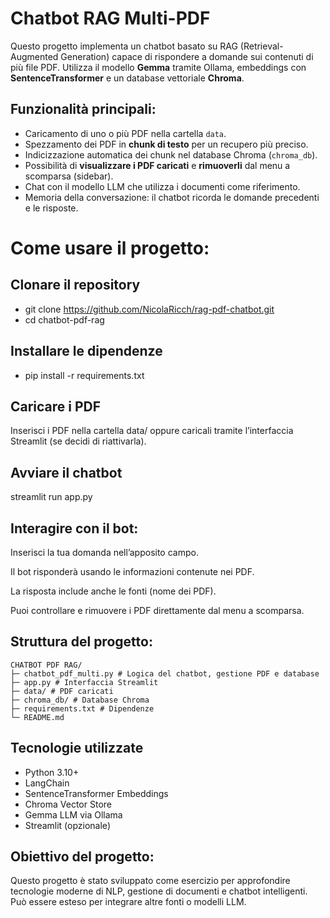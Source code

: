 # Chatbot RAG Multi-PDF

Questo progetto implementa un chatbot basato su RAG (Retrieval-Augmented Generation) capace di rispondere a domande sui contenuti di più file PDF. Utilizza il modello **Gemma** tramite Ollama, embeddings con **SentenceTransformer** e un database vettoriale **Chroma**.

## Funzionalità principali:
- Caricamento di uno o più PDF nella cartella `data`.
- Spezzamento dei PDF in **chunk di testo** per un recupero più preciso.
- Indicizzazione automatica dei chunk nel database Chroma (`chroma_db`).
- Possibilità di **visualizzare i PDF caricati** e **rimuoverli** dal menu a scomparsa (sidebar).
- Chat con il modello LLM che utilizza i documenti come riferimento.
- Memoria della conversazione: il chatbot ricorda le domande precedenti e le risposte.

# Come usare il progetto:

## Clonare il repository
- git clone https://github.com/NicolaRicch/rag-pdf-chatbot.git
- cd chatbot-pdf-rag

## Installare le dipendenze
- pip install -r requirements.txt

## Caricare i PDF
Inserisci i PDF nella cartella data/ oppure caricali tramite l’interfaccia Streamlit (se decidi di riattivarla).

## Avviare il chatbot
streamlit run app.py

## Interagire con il bot:
Inserisci la tua domanda nell’apposito campo.

Il bot risponderà usando le informazioni contenute nei PDF.

La risposta include anche le fonti (nome dei PDF).

Puoi controllare e rimuovere i PDF direttamente dal menu a scomparsa.

## Struttura del progetto:
```
CHATBOT PDF RAG/
├─ chatbot_pdf_multi.py # Logica del chatbot, gestione PDF e database
├─ app.py # Interfaccia Streamlit
├─ data/ # PDF caricati
├─ chroma_db/ # Database Chroma
├─ requirements.txt # Dipendenze
└─ README.md
```


## Tecnologie utilizzate

- Python 3.10+
- LangChain
- SentenceTransformer Embeddings
- Chroma Vector Store
- Gemma LLM via Ollama
- Streamlit (opzionale)

## Obiettivo del progetto:
Questo progetto è stato sviluppato come esercizio per approfondire tecnologie moderne di NLP, gestione di documenti e chatbot intelligenti. Può essere esteso per integrare altre fonti o modelli LLM.
